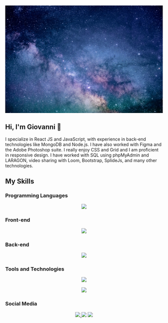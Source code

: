 <!-- Cover Image -->
<p align="center">
  <img src="https://github.com/Gi0vak/Gi0vak/raw/main/img/jeremy-thomas.jpg" alt="Cover image">
</p>

<!-- Introduction -->
## Hi, I'm Giovanni 👋

I specialize in React JS and JavaScript, with experience in back-end technologies like MongoDB and Node.js. I have also worked with Figma and the Adobe Photoshop suite. I really enjoy CSS and Grid and I am proficient in responsive design. I have worked with SQL using phpMyAdmin and LARAGON, video sharing with Loom, Bootstrap, SplideJs, and many other technologies.

<!-- Skills -->
## My Skills

### Programming Languages

<p align="center">
  <img src="https://skillicons.dev/icons?i=js,php,py" />
</p>

### Front-end

<p align="center">
  <img src="https://skillicons.dev/icons?i=react,html,css,bootstrap" />
</p>

### Back-end

<p align="center">
  <img src="https://skillicons.dev/icons?i=nodejs,mongodb" />
</p>

### Tools and Technologies

<p align="center">
  <img src="https://skillicons.dev/icons?i=figma,ps,wordpress,regex,postman" />
</p>

<p align="center">
  <img src="https://skillicons.dev/icons?i=codepen,vscode,php,py,powershell,xd" />
</p>

### Social Media

<p align="center">
  <a href="https://linkedin.com/in/giovanni-zoppis/">
    <img src="https://skillicons.dev/icons?i=linkedin" />
  </a>
    <img src="https://skillicons.dev/icons?i=instagram" />
    <img src="https://skillicons.dev/icons?i=stackoverflow" />
</p>
